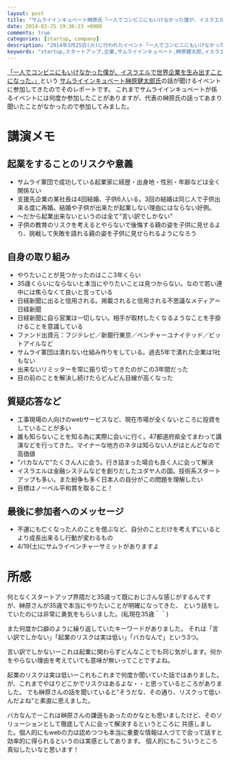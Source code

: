 ```yaml
---
layout: post
title: "サムライインキュベート榊原氏「一人でコンビニにもいけなかった僕が、イスラエルで世界企業を生み出すことになった。」トークイベント参加レポート"
date: 2014-03-25 19:36:23 +0900
comments: true
categories: [startup, company]
description: "2014年3月25日(火)に行われたイベント「一人でコンビニにもいけなかった僕が、イスラエルで世界企業を生み出すことになった。」に参加したレポートです"
keywords: "startup,スタートアップ,企業,サムライインキュベート,榊原健太郎,イスラエル"
---
```


[「一人でコンビニにもいけなかった僕が、イスラエルで世界企業を生み出すことになった。」](http://everevo.com/event/11800)という
[サムライインキュベート榊原健太郎氏](http://the-incubator.jp/interview/005/index.html)の話が聞けるイベントに参加してきたのでそのレポートです。
これまでサムライインキュベートが係るイベントには何度か参加したことがありますが、代表の榊原氏の話ってあまり聞いたことがなかったので参加してみました。

# 講演メモ

## 起業をすることのリスクや意義
* サムライ軍団で成功している起業家に経歴・出身地・性別・年齢などは全く関係ない
* 支援先企業の某社長は4回結婚、子供6人いる。3回の結婚は同じ人で子供出来る度に再婚。結婚や子供が出来たが起業しない理由にはならない好例。
* 〜だから起業出来ないというのは全て"言い訳でしかない"
* 子供の教育のリスクを考えるとやらないで後悔する親の姿を子供に見せるより、挑戦して失敗を語れる親の姿を子供に見せられるようになろう

## 自身の取り組み
* やりたいことが見つかったのはここ3年くらい
* 35歳くらいにならないと本当にやりたいことは見つからない。なので若い連中には焦らなくて良いと言っている
* 日経新聞に出ると信用される。掲載されると信用される不思議なメディア＝日経新聞
* 日経新聞に自ら営業は一切しない。相手が取材したくなるようなことを手掛けることを意識している
* ファンド出資元：フジテレビ／新銀行東京／ベンチャーユナイテッド／ビットアイルなど
* サムライ軍団は潰れない仕組み作りをしている。過去5年で潰れた企業は1社もない
* 出来ないリミッターを常に振り切ってきたのがこの3年間だった
* 目の前のことを解決し続けたらどんどん目線が高くなった

## 質疑応答など
* 工事現場の人向けのwebサービスなど、現在市場が全くないところに投資をしていることが多い
* 誰も知らないことを知る為に実際に会いに行く。47都道府県全てまわって講演などを行ってきた。マイナーな地方のネタは知らない人がほとんどなので高価値
* "バカなんで"たくさん人に会う。行き詰まった場合も良く人に会って解決
* イスラエルは金融システムなどを創りだしたユダヤ人の国。技術系スタートアップも多い。また紛争も多く日本人の自分がこの問題を理解したい
* 目標はノーベル平和賞を取ること！

## 最後に参加者へのメッセージ
* 不運にも亡くなった人のことを偲ぶなど、自分のことだけを考えずにいるとより成長出来るし行動が変わるもの
* 4/19(土)にサムライベンチャーサミットがありますよ

# 所感

何となくスタートアップ界隈だと35歳って既におじさんな感じがするんですが、榊原さんが35歳で本当にやりたいことが明確になってきた、
という話をしていたのには非常に勇気をもらいました。(私現在35歳＾＾)

また何度か口癖のように繰り返していたキーワードがありました。
それは「言い訳でしかない」「起業のリスクは実は低い」「バカなんで」という3つ。

言い訳でしかないーこれは起業に関わらずどんなことでも同じ気がします。何かをやらない理由を考えていても意味が無いってことですよね。

起業のリスクは実は低いーこれもこれまで何度か聞いていた話ではありました。が、これまでやはりどこかでリスクはあるよな・・と思っているところがありました。
でも榊原さんの話を聞いていると"そうだな、その通り、リスクって低いんだよね"と素直に思えました。

バカなんでーこれは榊原さんの謙遜もあったのかなとも思いましたけど、そのソリューションとして徹底して人に会って解決するというところに
共感しました。個人的にもwebの力は認めつつも本当に重要な情報は人づてで会って話すと効率的に得られるというのは実感としてあります。
個人的にもこういうところ真似したいなと思います！
